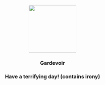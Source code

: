 <p align="center">
    <img src="https://raw.githubusercontent.com/PokeAPI/sprites/master/sprites/pokemon/282.png" width="150" height="150">
</p>
<h3 align="center"> <b>Gardevoir</b></h3>
<h3 align="center">Have a terrifying day! (contains irony)</h3>
